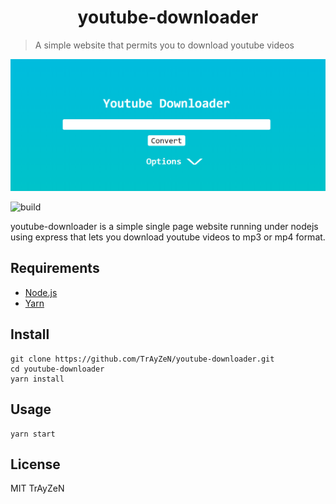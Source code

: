 <h1 align="center">
    youtube-downloader
</h1>

> A simple website that permits you to download youtube videos
<div align="center">
    <img src="assets/image.png"/>
</div>

![build](https://api.travis-ci.org/TrAyZeN/youtube-downloader.svg?branch=master)

youtube-downloader is a simple single page website running under nodejs using
express that lets you download youtube videos to mp3 or mp4 format.

## Requirements
- [Node.js](https://nodejs.org/)
- [Yarn](https://yarnpkg.com/)

## Install
```
git clone https://github.com/TrAyZeN/youtube-downloader.git
cd youtube-downloader
yarn install
```

## Usage
```
yarn start
```

## License
MIT TrAyZeN
